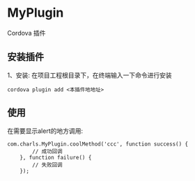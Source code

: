 # MyPlugin
Cordova 插件

## 安装插件
1、安装:
在项目工程根目录下，在终端输入一下命令进行安装
```
cordova plugin add <本插件地地址>
```
## 使用
在需要显示alert的地方调用:
```
com.charls.MyPlugin.coolMethod('ccc', function success() {
        // 成功回调
    }, function failure() {
        // 失败回调
    });
```



